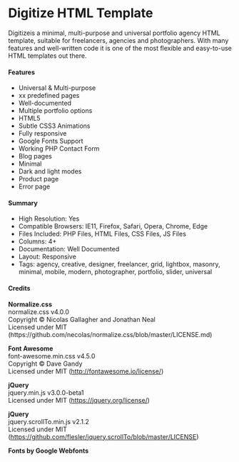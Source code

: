 # Digitize HTML Template

Digitizeis a minimal, multi-purpose and universal portfolio agency HTML template, suitable for freelancers, agencies and photographers. With many features and well-written code it is one of the most flexible and easy-to-use HTML templates out there.

<h4>Features</h4>
<ul>
<li>Universal & Multi-purpose</li>
<li>xx predefined pages</li>
<li>Well-documented</li>
<li>Multiple portfolio options</li>
<li>HTML5</li>
<li>Subtle CSS3 Animations</li>
<li>Fully responsive</li>
<li>Google Fonts Support</li>
<li>Working PHP Contact Form</li>
<li>Blog pages</li>
<li>Minimal</li>
<li>Dark and light modes</li>
<li>Product page</li>
<li>Error page</li>
</ul>

<h4>Summary</h4>
<ul>
<li>High Resolution: Yes</li>
<li>Compatible Browsers: IE11, Firefox, Safari, Opera, Chrome, Edge</li>
<li>Files Included: PHP Files, HTML Files, CSS Files, JS Files</li>
<li>Columns: 4+</li>
<li>Documentation: Well Documented</li>
<li>Layout: Responsive</li>
<li>Tags: agency, creative, designer, freelancer, grid, lightbox, masonry, minimal, mobile, modern, photographer, portfolio, slider, universal</li>
</ul>
<h4>Credits</h4>
<strong>Normalize.css</strong><br>
normalize.css v4.0.0<br>
Copyright © Nicolas Gallagher and Jonathan Neal<br>
Licensed under MIT (https://github.com/necolas/normalize.css/blob/master/LICENSE.md)

<strong>Font Awesome</strong><br>
font-awesome.min.css v4.5.0<br>
Copyright © Dave Gandy<br>
Licensed under MIT (http://fontawesome.io/license/)

<strong>jQuery</strong><br>
jquery.min.js v3.0.0-beta1<br>
Licensed under MIT (https://jquery.org/license/)

<strong>jQuery</strong><br>
jquery.scrollTo.min.js v2.1.2<br>
Licensed under MIT (https://github.com/flesler/jquery.scrollTo/blob/master/LICENSE)

<strong>Fonts by Google Webfonts</strong>
